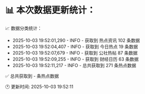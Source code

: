 📊 本次数据更新统计：
==========================

📈 数据分类统计：
- 2025-10-03 19:52:01,290 - INFO - 获取到 热点资讯 102 条数据
- 2025-10-03 19:52:04,407 - INFO - 获取到 今日热点 19 条数据
- 2025-10-03 19:52:07,679 - INFO - 获取到 公社热帖 87 条数据
- 2025-10-03 19:52:09,255 - INFO - 获取到 财经日历 63 条数据
- 2025-10-03 19:52:11,217 - INFO - 总共获取到 271 条热点数据

✅ 总共获取到 - 条热点数据

🕐 更新时间: 2025-10-03 19:52:11
